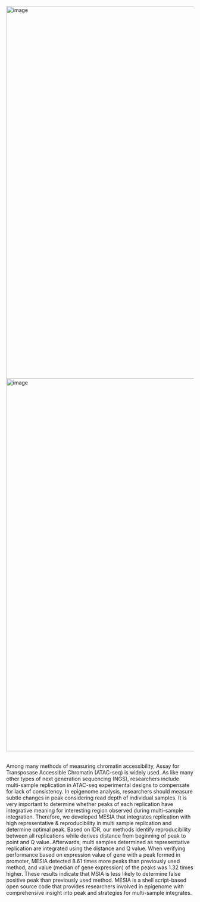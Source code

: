 <img width="1000" alt="image" src="https://github.com/ERASMUSlab/MESIA/assets/135592214/7375e99e-5819-40a1-90f0-9e9c43d1473d">


<img width="1000" alt="image" src="https://github.com/ERASMUSlab/MESIA/assets/135592214/6ee0de9b-ce09-4d50-9780-6c4133a21d27">
<br>
<br>

Among many methods of measuring chromatin accessibility, Assay for Transposase Accessible Chromatin (ATAC-seq) is widely used. 
As like many other types of next generation sequencing (NGS), researchers include multi-sample replication in ATAC-seq experimental designs 
to compensate for lack of consistency. 
In epigenome analysis, researchers should measure subtle changes in peak considering read depth of individual samples. 
It is very important to determine whether peaks of each replication have integrative meaning for interesting region observed during multi-sample integration. 
Therefore, we developed MESIA that integrates replication with high representative & reproducibility in multi sample replication and determine optimal peak. 
Based on IDR, our methods identify reproducibility between all replications while derives distance from beginning of peak to point and Q value. 
Afterwards, multi samples determined as representative replication are integrated using the distance and Q value. 
When verifying performance based on expression value of gene with a peak formed in promoter, 
MESIA detected 8.61 times more peaks than previously used method, and value (median of gene expression) of the peaks was 1.32 times higher. 
These results indicate that MSIA is less likely to determine false positive peak than previously used method. 
MESIA is a shell script-based open source code that provides researchers involved in epigenome with comprehensive insight into peak and strategies 
for multi-sample integrates.



